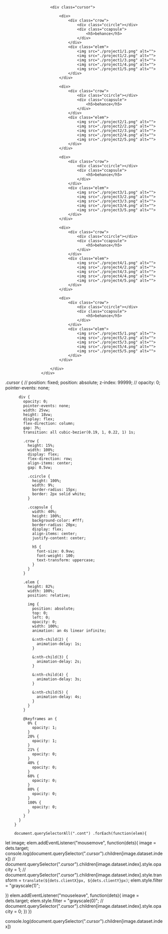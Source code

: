 <div class="projects">
                        <div class="row row1">
                            <div class="cont cont1">
                                <img data-index="0" data-scroll data-scroll-speed="-1" src="./show1.png" alt="">
                            </div>
                            <div class="cont cont2">
                                <img data-index="1" data-scroll data-scroll-speed="-1" src="./show2.png" alt="">
                            </div>
                        </div>
                        <div class="row row2">
                            <div class="cont cont3">
                                <img data-index="2" data-scroll data-scroll-speed="-1" src="./show3.png" alt="">
                            </div>
                        </div>
                        <div class="row row3">
                            <div class="cont cont4">
                                <img data-index="3" data-scroll data-scroll-speed="-1" src="./show4.png" alt="">
                            </div>
                            <div class="cont cont5">
                                <img data-index="4" data-scroll data-scroll-speed="-1" src="./show5.png" alt="">
                            </div>
                        </div>

                        <div class="cursor">

                            <div>
                                <div class="crow">
                                    <div class="ccircle"></div>
                                    <div class="ccapsule">
                                        <h5>behance</h5>
                                    </div>
                                </div>
                                <div class="elem">
                                    <img src="./project1/1.png" alt="">
                                    <img src="./project1/2.png" alt="">
                                    <img src="./project1/3.png" alt="">
                                    <img src="./project1/4.png" alt="">
                                    <img src="./project1/5.png" alt="">
                                </div>
                            </div>
                        
                            <div>
                                <div class="crow">
                                    <div class="ccircle"></div>
                                    <div class="ccapsule">
                                        <h5>behance</h5>
                                    </div>
                                </div>
                                <div class="elem">
                                    <img src="./project2/1.png" alt="">
                                    <img src="./project2/2.png" alt="">
                                    <img src="./project2/3.png" alt="">
                                    <img src="./project2/4.png" alt="">
                                    <img src="./project2/5.png" alt="">
                                </div>
                            </div>

                            <div>
                                <div class="crow">
                                    <div class="ccircle"></div>
                                    <div class="ccapsule">
                                        <h5>behance</h5>
                                    </div>
                                </div>
                                <div class="elem">
                                    <img src="./project3/1.png" alt="">
                                    <img src="./project3/2.png" alt="">
                                    <img src="./project3/3.png" alt="">
                                    <img src="./project3/4.png" alt="">
                                    <img src="./project3/5.png" alt="">
                                </div>
                            </div>

                            <div>
                                <div class="crow">
                                    <div class="ccircle"></div>
                                    <div class="ccapsule">
                                        <h5>behance</h5>
                                    </div>
                                </div>
                                <div class="elem">
                                    <img src="./project4/1.png" alt="">
                                    <img src="./project4/2.png" alt="">
                                    <img src="./project4/3.png" alt="">
                                    <img src="./project4/4.png" alt="">
                                    <img src="./project4/5.png" alt="">
                                </div>
                            </div>

                            <div>
                                <div class="crow">
                                    <div class="ccircle"></div>
                                    <div class="ccapsule">
                                        <h5>behance</h5>
                                    </div>
                                </div>
                                <div class="elem">
                                    <img src="./project5/1.png" alt="">
                                    <img src="./project5/2.png" alt="">
                                    <img src="./project5/3.png" alt="">
                                    <img src="./project5/4.png" alt="">
                                    <img src="./project5/5.png" alt="">
                                </div>
                            </div>
                        
                        </div>
                    </div>

.cursor {
          // position: fixed;
          position: absolute;
          z-index: 99999;
          // opacity: 0;
          pointer-events: none;

          div {
            opacity: 0;
            pointer-events: none;
            width: 25vw;
            height: 18vw;
            display: flex;
            flex-direction: column;
            gap: 3%;
            transition: all cubic-bezier(0.19, 1, 0.22, 1) 1s;

            .crow {
              height: 15%;
              width: 100%;
              display: flex;
              flex-direction: row;
              align-items: center;
              gap: 0.5vw;

              .ccircle {
                height: 100%;
                width: 9%;
                border-radius: 15px;
                border: 2px solid white;
              }

              .ccapsule {
                width: 40%;
                height: 100%;
                background-color: #fff;
                border-radius: 20px;
                display: flex;
                align-items: center;
                justify-content: center;

                h5 {
                  font-size: 0.9vw;
                  font-weight: 100;
                  text-transform: uppercase;
                }
              }
            }

            .elem {
              height: 82%;
              width: 100%;
              position: relative;

              img {
                position: absolute;
                top: 0;
                left: 0;
                opacity: 0;
                width: 100%;
                animation: an 4s linear infinite;

                &:nth-child(2) {
                  animation-delay: 1s;
                }

                &:nth-child(3) {
                  animation-delay: 2s;
                }

                &:nth-child(4) {
                  animation-delay: 3s;
                }

                &:nth-child(5) {
                  animation-delay: 4s;
                }
              }
            }

            @keyframes an {
              0% {
                opacity: 1;
              }
              20% {
                opacity: 1;
              }
              21% {
                opacity: 0;
              }
              40% {
                opacity: 0;
              }
              60% {
                opacity: 0;
              }
              80% {
                opacity: 0;
              }
              100% {
                opacity: 0;
              }
            }
          }
        }

        document.querySelectorAll(".cont") .forEach(function(elem){ 
  let image;
  elem.addEventListener("mousemove", function(dets){ 
    image = dets.target;
    console.log(document.querySelector(".cursor").children[image.dataset.index])
    // document.querySelector(".cursor").children[image.dataset.index].style.opacity = 1;
    // document.querySelector(".cursor").children[image.dataset.index].style.transform = `translate(${dets.clientX}px, ${dets.clientY}px)`; 
    elem.style.filter = "grayscale(1)"; 

  })
  elem.addEventListener("mouseleave", function(dets){
    image = dets.target;
    elem.style.filter = "grayscale(0)"; 
    // document.querySelector(".cursor").children[image.dataset.index].style.opacity = 0; 
  }) 
})

console.log(document.querySelector(".cursor").children[image.dataset.index]) 